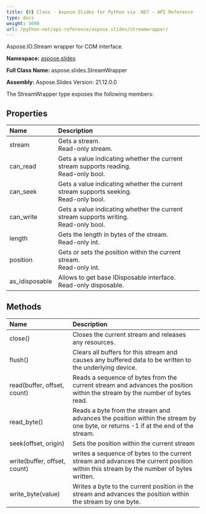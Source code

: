 ```yaml
---
title: {0} Class - Aspose.Slides for Python via .NET - API Reference
type: docs
weight: 3690
url: /python-net/api-reference/aspose.slides/streamwrapper/
---
```


Aspose.IO.Stream wrapper for COM interface.

**Namespace:** [aspose.slides](/python-net/api-reference/aspose.slides/)

**Full Class Name:** aspose.slides.StreamWrapper

**Assembly:**  Aspose.Slides Version: 21.12.0.0

The StreamWrapper type exposes the following members:
## **Properties**
|**Name**|**Description**|
| :- | :- |
|stream|Gets a stream.<br/>            Read-only stream.|
|can_read|Gets a value indicating whether the current stream supports reading.<br/>            Read-only bool.|
|can_seek|Gets a value indicating whether the current stream supports seeking.<br/>            Read-only bool.|
|can_write|Gets a value indicating whether the current stream supports writing.<br/>            Read-only bool.|
|length|Gets the length in bytes of the stream.<br/>            Read-only int.|
|position|Gets or sets the position within the current stream.<br/>            Read-only int.|
|as_idisposable|Allows to get base IDisposable interface.<br/>            Read-only disposable.|
## **Methods**
|**Name**|**Description**|
| :- | :- |
|close()|Closes the current stream and releases any resources.|
|flush()|Clears all buffers for this stream and causes any buffered data to be written to the underlying device.|
|read(buffer, offset, count)|Reads a sequence of bytes from the current stream and advances the position within the stream by the number of bytes read.|
|read_byte()|Reads a byte from the stream and advances the position within the stream by one byte, or returns -1 if at the end of the stream.|
|seek(offset, origin)|Sets the position within the current stream|
|write(buffer, offset, count)|writes a sequence of bytes to the current stream and advances the current position within this stream by the number of bytes written.|
|write_byte(value)|Writes a byte to the current position in the stream and advances the position within the stream by one byte.|
